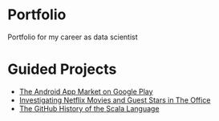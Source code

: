 # Portfolio
Portfolio for my career as data scientist

# Guided Projects

* [The Android App Market on Google Play](https://app.datacamp.com/workspace/w/b6b260a1-b98a-4f58-add3-a43eb34c1fbd)
* [Investigating Netflix Movies and Guest Stars in The Office](https://app.datacamp.com/workspace/w/23d41745-3367-48ec-8f78-036820c1320a)
* [The GitHub History of the Scala Language](https://app.datacamp.com/workspace/w/d374c4d3-7c9d-4e42-9dfb-7bad97eb4def)



